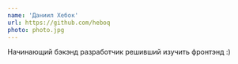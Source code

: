```yaml
---
name: 'Даниил Хебок'
url: https://github.com/heboq
photo: photo.jpg
---
```


Начинающий бэкэнд разработчик решивший изучить фронтэнд :)
